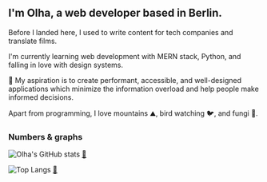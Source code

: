 ## I'm Olha, a web developer based in Berlin.

Before I landed here, I used to write content for tech companies and translate films.

I'm currently learning web development with MERN stack, Python, and falling in love with design systems.

🔭 My aspiration is to create performant, accessible, and well-designed applications which minimize the information overload and help people make informed decisions.

Apart from programming, I love mountains ⛰️, bird watching 🐦, and fungi 🍄.

### Numbers & graphs

![Olha's GitHub stats](https://github-readme-stats.vercel.app/api?username=olhanotolga&custom_title=Olha's%20GitHub%20stats&show_icons=true&hide=stars,issues&theme=nord) [:link:](https://github.com/anuraghazra/github-readme-stats)

![Top Langs](https://github-readme-stats.vercel.app/api/top-langs/?username=olhanotolga&custom_title=Most%20used%20languages&layout=compact&theme=nord) [:link:](https://github.com/anuraghazra/github-readme-stats)






<!---
Currently working on:
[![Readme Card](https://github-readme-stats.vercel.app/api/pin/?username=olhanotolga&repo=js-calculator&theme=nord)](https://github.com/anuraghazra/github-readme-stats)
-->

<!---
Projects I'm proud of:
-->
